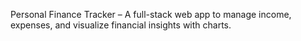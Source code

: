 Personal Finance Tracker – A full-stack web app to manage income, expenses, and visualize financial insights with charts.
